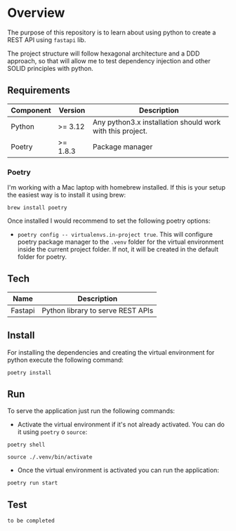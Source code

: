 # Overview

The purpose of this repository is to learn about using python to create a REST API using `fastapi` lib.

The project structure will follow hexagonal architecture and a DDD approach, so that will allow me to test
dependency injection and other SOLID principles with python.

## Requirements

| Component | Version | Description |
| -- | --| -- |
| Python | >= 3.12  | Any python3.x installation should work with this project. |
| Poetry | >= 1.8.3 | Package manager |

### Poetry

I'm working with a Mac laptop with homebrew installed. If this is your setup the easiest way is to install it 
using brew:

```shell
brew install poetry
```

Once installed I would recommend to set the following poetry options:

- `poetry config -- virtualenvs.in-project true`. This will configure poetry package manager to the `.venv` folder for the virtual environment inside the current project folder. If not, it will be created in the default folder for poetry.

## Tech

| Name| Description|
| -- | --|
| Fastapi | Python library to serve REST APIs |

## Install

For installing the dependencies and creating the virtual environment for python execute the following command:

```shell
poetry install
```

## Run

To serve the application just run the following commands:

- Activate the virtual environment if it's not already activated. You can do it using `poetry` o `source`:

```shell
poetry shell
```

```shell
source ./.venv/bin/activate
```

- Once the virtual environment is activated you can run the application:

```shell
poetry run start
```

## Test

```shell
to be completed
```
